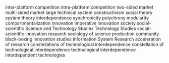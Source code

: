 inter-platform competition
intra-platform competition
two-sided market
multi-sided market
large technical system
constructivism
social theory
system theory
interdependence
synchronicity
polychrony
modularity
compartmentalization
innovation imperative
innovation society
social-scientific
Science and Technology Studies
Technology Studies
social-scientific innovation research
sociology of science
production community
black-boxing
innovation studies
Information System Research
acceleration of research
constellations of technological interdependence
constellation of technological interdependence
technological interdependence
interdependent technologies

